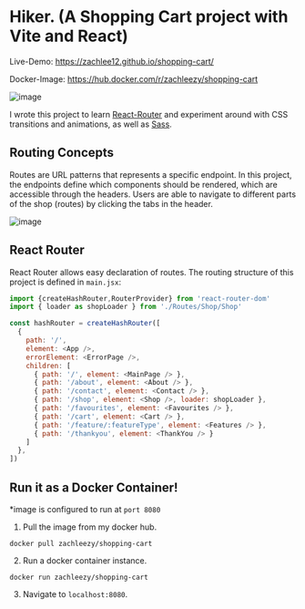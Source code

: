 # Hiker. (A Shopping Cart project with Vite and React)

Live-Demo: https://zachlee12.github.io/shopping-cart/

Docker-Image: https://hub.docker.com/r/zachleezy/shopping-cart

![image](https://user-images.githubusercontent.com/117311591/233114149-ca86880b-1003-41d8-9dae-8f2d58ddca4d.png)

I wrote this project to learn [React-Router](https://reactrouter.com/en/main) and experiment around with CSS transitions and animations, as well as [Sass](https://sass-lang.com/). 

## Routing Concepts 
Routes are URL patterns that represents a specific endpoint. In this project, the endpoints define which components should be rendered, which are accessible through the headers. Users are able to navigate to different parts of the shop (routes) by clicking the tabs in the header. 


![image](https://user-images.githubusercontent.com/117311591/233122426-72db327e-18b6-41d4-a309-fb472c13ec85.png)


## React Router
React Router allows easy declaration of routes. The routing structure of this project is defined in `main.jsx`: 

```javascript
import {createHashRouter,RouterProvider} from 'react-router-dom'
import { loader as shopLoader } from './Routes/Shop/Shop'

const hashRouter = createHashRouter([
  {
    path: '/',
    element: <App />,
    errorElement: <ErrorPage />,
    children: [
      { path: '/', element: <MainPage /> },
      { path: '/about', element: <About /> },
      { path: '/contact', element: <Contact /> },
      { path: '/shop', element: <Shop />, loader: shopLoader },
      { path: '/favourites', element: <Favourites /> },
      { path: '/cart', element: <Cart /> },
      { path: '/feature/:featureType', element: <Features /> },
      { path: '/thankyou', element: <ThankYou /> }
    ]
  },
])
```

## Run it as a Docker Container!
*image is configured to run at `port 8080`

1. Pull the image from my docker hub.
```
docker pull zachleezy/shopping-cart
```

2. Run a docker container instance.
```
docker run zachleezy/shopping-cart
```

3. Navigate to `localhost:8080`. 



